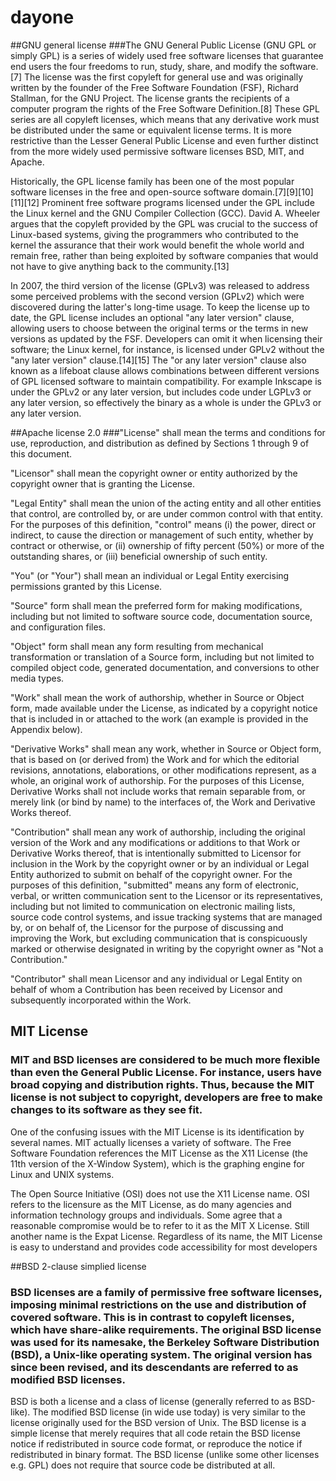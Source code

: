 # dayone
##GNU general license
###The GNU General Public License (GNU GPL or simply GPL) is a series of widely used free software licenses that guarantee end users the four freedoms to run, study, share, and modify the software.[7] The license was the first copyleft for general use and was originally written by the founder of the Free Software Foundation (FSF), Richard Stallman, for the GNU Project. The license grants the recipients of a computer program the rights of the Free Software Definition.[8] These GPL series are all copyleft licenses, which means that any derivative work must be distributed under the same or equivalent license terms. It is more restrictive than the Lesser General Public License and even further distinct from the more widely used permissive software licenses BSD, MIT, and Apache.

Historically, the GPL license family has been one of the most popular software licenses in the free and open-source software domain.[7][9][10][11][12] Prominent free software programs licensed under the GPL include the Linux kernel and the GNU Compiler Collection (GCC). David A. Wheeler argues that the copyleft provided by the GPL was crucial to the success of Linux-based systems, giving the programmers who contributed to the kernel the assurance that their work would benefit the whole world and remain free, rather than being exploited by software companies that would not have to give anything back to the community.[13]

In 2007, the third version of the license (GPLv3) was released to address some perceived problems with the second version (GPLv2) which were discovered during the latter's long-time usage. To keep the license up to date, the GPL license includes an optional "any later version" clause, allowing users to choose between the original terms or the terms in new versions as updated by the FSF. Developers can omit it when licensing their software; the Linux kernel, for instance, is licensed under GPLv2 without the "any later version" clause.[14][15] The "or any later version" clause also known as a lifeboat clause allows combinations between different versions of GPL licensed software to maintain compatibility. For example Inkscape is under the GPLv2 or any later version, but includes code under LGPLv3 or any later version, so effectively the binary as a whole is under the GPLv3 or any later version.

##Apache license 2.0
###"License" shall mean the terms and conditions for use, reproduction, and distribution as defined by Sections 1 through 9 of this document.

"Licensor" shall mean the copyright owner or entity authorized by the copyright owner that is granting the License.

"Legal Entity" shall mean the union of the acting entity and all other entities that control, are controlled by, or are under common control with that entity. For the purposes of this definition, "control" means (i) the power, direct or indirect, to cause the direction or management of such entity, whether by contract or otherwise, or (ii) ownership of fifty percent (50%) or more of the outstanding shares, or (iii) beneficial ownership of such entity.

"You" (or "Your") shall mean an individual or Legal Entity exercising permissions granted by this License.

"Source" form shall mean the preferred form for making modifications, including but not limited to software source code, documentation source, and configuration files.

"Object" form shall mean any form resulting from mechanical transformation or translation of a Source form, including but not limited to compiled object code, generated documentation, and conversions to other media types.

"Work" shall mean the work of authorship, whether in Source or Object form, made available under the License, as indicated by a copyright notice that is included in or attached to the work (an example is provided in the Appendix below).

"Derivative Works" shall mean any work, whether in Source or Object form, that is based on (or derived from) the Work and for which the editorial revisions, annotations, elaborations, or other modifications represent, as a whole, an original work of authorship. For the purposes of this License, Derivative Works shall not include works that remain separable from, or merely link (or bind by name) to the interfaces of, the Work and Derivative Works thereof.

"Contribution" shall mean any work of authorship, including the original version of the Work and any modifications or additions to that Work or Derivative Works thereof, that is intentionally submitted to Licensor for inclusion in the Work by the copyright owner or by an individual or Legal Entity authorized to submit on behalf of the copyright owner. For the purposes of this definition, "submitted" means any form of electronic, verbal, or written communication sent to the Licensor or its representatives, including but not limited to communication on electronic mailing lists, source code control systems, and issue tracking systems that are managed by, or on behalf of, the Licensor for the purpose of discussing and improving the Work, but excluding communication that is conspicuously marked or otherwise designated in writing by the copyright owner as "Not a Contribution."

"Contributor" shall mean Licensor and any individual or Legal Entity on behalf of whom a Contribution has been received by Licensor and subsequently incorporated within the Work.

## MIT License
###  MIT and BSD licenses are considered to be much more flexible than even the General Public License. For instance, users have broad copying and distribution rights. Thus, because the MIT license is not subject to copyright, developers are free to make changes to its software as they see fit.

One of the confusing issues with the MIT License is its identification by several names. MIT actually licenses a variety of software. The Free Software Foundation references the MIT License as the X11 License (the 11th version of the X-Window System), which is the graphing engine for Linux and UNIX systems.

The Open Source Initiative (OSI) does not use the X11 License name. OSI refers to the licensure as the MIT License, as do many agencies and information technology groups and individuals. Some agree that a reasonable compromise would be to refer to it as the MIT X License. Still another name is the Expat License. Regardless of its name, the MIT License is easy to understand and provides code accessibility for most developers

##BSD 2-clause simplied license
### BSD licenses are a family of permissive free software licenses, imposing minimal restrictions on the use and distribution of covered software. This is in contrast to copyleft licenses, which have share-alike requirements. The original BSD license was used for its namesake, the Berkeley Software Distribution (BSD), a Unix-like operating system. The original version has since been revised, and its descendants are referred to as modified BSD licenses.

BSD is both a license and a class of license (generally referred to as BSD-like). The modified BSD license (in wide use today) is very similar to the license originally used for the BSD version of Unix. The BSD license is a simple license that merely requires that all code retain the BSD license notice if redistributed in source code format, or reproduce the notice if redistributed in binary format. The BSD license (unlike some other licenses e.g. GPL) does not require that source code be distributed at all.
